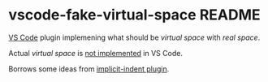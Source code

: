 # vscode-fake-virtual-space README

[VS Code](https://code.visualstudio.com/) plugin implemening what should be *virtual space* with *real space*.

Actual *virtual space* is [not implemented](https://github.com/microsoft/vscode/issues/13960) in VS Code.

Borrows some ideas from [implicit-indent plugin](https://github.com/jemc/vscode-implicit-indent).
